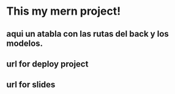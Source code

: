 # This my mern project!

## aqui un atabla con las rutas del back y los modelos.

## url for deploy project

## url for slides
